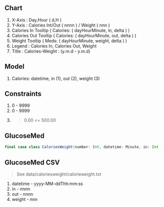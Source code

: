 Chart
-----
1. X-Axis : Day,Hour ( d,H )
2. Y-Axis : Calories Int/Out ( nnnn ) / Weight ( nnn )
3. Calories In Tooltip ( Calories: ( dayHourMinute, in, delta ) )
4. Calories Out Tooltip ( Calories: ( dayHourMinute, out, delta ) )
4. Weight Tooltip ( Meds: ( dayHourMinute, weight, delta ) )
5. Legend : Calories In, Calories Out, Weight
6. Title : Calories-Weight : (y.m.d - y.m.d)

Model
-----
1. Calories: datetime, in (1), out (2), weight (3)

Constraints
-----------
1. 0 - 9999
2. 0 - 9999
1. > 0.00 <= 500.00

GlucoseMed
----------
```scala
final case class CaloriesWeight(number: Int, datetime: Minute, in: Int, out: Int, weight: Double)
```

GlucoseMed CSV
--------------
>See data/caloriesweight/calorieweight.txt
1. datetime - yyyy-MM-ddThh:mm:ss
2. in - nnnn
3. out - nnnn
4. weight - nnn